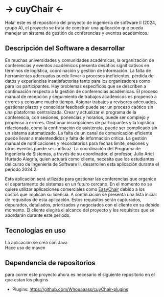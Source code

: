 
# -> cuyChair <-
Hola! este es el repositorio del proyecto de ingeniería de software II (2024, grupo A), el proyecto se trata de construir una aplicación que pueda manejar un sistema de gestión de conferencias y eventos académicos.

## Descripción del Software a desarrollar

En muchas universidades y comunidades académicas, la organización de conferencias y eventos académicos presenta desafíos significativos en términos de logística, coordinación y gestión de información. La falta de herramientas adecuadas puede llevar a procesos ineficientes, pérdida de datos y experiencias insatisfactorias tanto para los organizadores como para los participantes. Hay problemas específicos que se describen a continuación respecto a la gestión de conferencias académicas. El proceso manual de recepción y seguimiento de trabajos académicos es propenso a errores y consume mucho tiempo. Asignar trabajos a revisores adecuados, gestionar plazos y consolidar feedback puede ser un proceso caótico sin una plataforma centralizada. Crear y actualizar el programa de la conferencia, con sesiones, ponencias y horarios, puede ser complejo y propenso a errores. Gestionar inscripciones de participantes y la logística relacionada, como la confirmación de asistencia, puede ser complicado sin un sistema automatizado. La falta de un canal de comunicación eficiente puede llevar a malentendidos y falta de información crítica. La gestión manual de notificaciones y recordatorios para fechas límite, sesiones y otros eventos puede ser ineficaz. La coordinación del Programa de Ingeniería de Sistemas, a través de su coordinador, el profesor, Julio Ariel Hurtado Alegría, quien actuará como cliente, necesita que los estudiantes del curso de Ingeniería de Software II, desarrollen esta aplicación durante el periodo 2024.2. 

Esta aplicación será utilizada para gestionar las conferencias que organice el departamento de sistemas en un futuro cercano. En el momento no se quiere utilizar aplicaciones comerciales como [EasyChair](https://easychair.org/) debido a los costos que implican su licencia. A continuación se presenta una lista inicial de requisitos de esta aplicación. Estos requisitos serán capturados, depurados, detallados, priorizados y negociados con el cliente en su debido momento. El cliente elegirá el alcance del proyecto y los requisitos que se abordarán durante este periodo.

## Tecnologías en uso
La aplicación se crea con Java  
Hace uso de maven

## Dependencia de repositorios
para correr este proyecto ahora es necesario el siguiente repositorio en el que estan los plugins
- Plugins: <https://github.com/Whouaaass/cuyChair-plugins>
